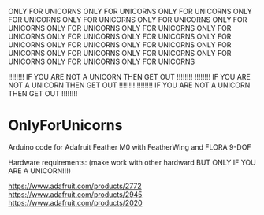 ONLY FOR UNICORNS ONLY FOR UNICORNS ONLY FOR UNICORNS ONLY FOR UNICORNS ONLY FOR UNICORNS ONLY FOR UNICORNS ONLY FOR UNICORNS 
ONLY FOR UNICORNS ONLY FOR UNICORNS ONLY FOR UNICORNS ONLY FOR UNICORNS ONLY FOR UNICORNS ONLY FOR UNICORNS ONLY FOR UNICORNS
ONLY FOR UNICORNS ONLY FOR UNICORNS ONLY FOR UNICORNS ONLY FOR UNICORNS ONLY FOR UNICORNS ONLY FOR UNICORNS ONLY FOR UNICORNS 

!!!!!!!! IF YOU ARE NOT A UNICORN THEN GET OUT !!!!!!!!
!!!!!!!! IF YOU ARE NOT A UNICORN THEN GET OUT !!!!!!!!
!!!!!!!! IF YOU ARE NOT A UNICORN THEN GET OUT !!!!!!!!

# OnlyForUnicorns
Arduino code for Adafruit Feather M0 with FeatherWing and FLORA 9-DOF

Hardware requirements: (make work with other hardward BUT ONLY IF YOU ARE A UNICORN!!!)

https://www.adafruit.com/products/2772
https://www.adafruit.com/products/2945
https://www.adafruit.com/products/2020
